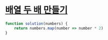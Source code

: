 # [배열 두 배 만들기](https://school.programmers.co.kr/learn/courses/30/lessons/120809)

```js
function solution(numbers) {
    return numbers.map(number => number * 2)
}
```